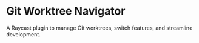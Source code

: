 # Git Worktree Navigator

A Raycast plugin to manage Git worktrees, switch features, and streamline development.